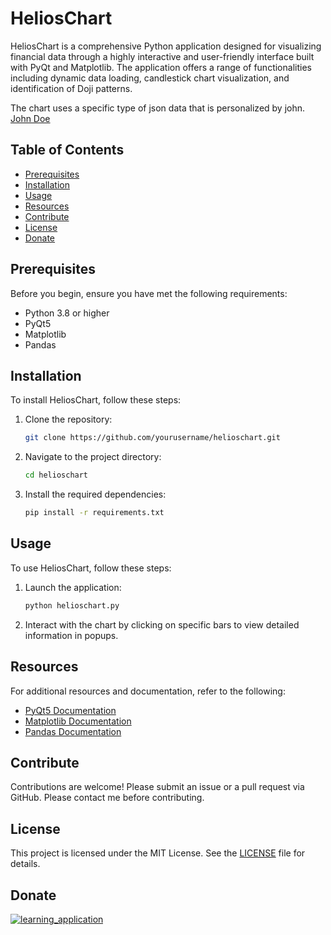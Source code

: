 # HeliosChart

HeliosChart is a comprehensive Python application designed for visualizing financial data through a highly interactive and user-friendly interface built with PyQt and Matplotlib. The application offers a range of functionalities including dynamic data loading, candlestick chart visualization, and identification of Doji patterns.

The chart uses a specific type of json data that is personalized by john. [John Doe](https://github.com/johndoe1117)

## Table of Contents

- [Prerequisites](#prerequisites)
- [Installation](#installation)
- [Usage](#usage)
- [Resources](#resources)
- [Contribute](#contribute)
- [License](#license)
- [Donate](#donate)

## Prerequisites

Before you begin, ensure you have met the following requirements:
- Python 3.8 or higher
- PyQt5
- Matplotlib
- Pandas

## Installation

To install HeliosChart, follow these steps:

1. Clone the repository:
   ```bash
   git clone https://github.com/yourusername/helioschart.git
   ```
   
2. Navigate to the project directory:
   ```bash
   cd helioschart
   ```
   
3. Install the required dependencies:
   ```bash
   pip install -r requirements.txt
   ```

## Usage

To use HeliosChart, follow these steps:

1. Launch the application:
   ```bash
   python helioschart.py
   ```

2. Interact with the chart by clicking on specific bars to view detailed information in popups.

## Resources

For additional resources and documentation, refer to the following:
- [PyQt5 Documentation](https://doc.qt.io/qtforpython/)
- [Matplotlib Documentation](https://matplotlib.org/stable/contents.html)
- [Pandas Documentation](https://pandas.pydata.org/pandas-docs/stable/)

## Contribute

Contributions are welcome! Please submit an issue or a pull request via GitHub.
Please contact me before contributing.

## License

This project is licensed under the MIT License. See the [LICENSE](LICENSE) file for details.

## Donate

[![learning_application](https://i.imgur.com/abEFO5o.png)](https://buymeacoffee.com/Errahum)
